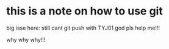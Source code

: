 # this is a note on how to use git

big isse here: still cant git push with TYJ01
god pls help me!!!

why why why!!!
